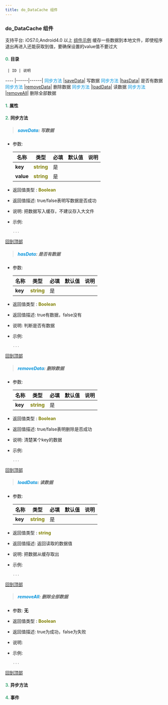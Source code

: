 ```yaml
---
title: do_DataCache 组件
---
```


### do_DataCache 组件

 支持平台: iOS7.0,Android4.0 以上
 [组件示例](https://github.com/do-api/docs-example/tree/master/source/view/do_DataCache)
 缓存一些数据到本地文件，即使程序退出再进入还能获取到值，要确保设置的value值不要过大

#### <font color ='#40A977'>**0.**</font> 目录

     | ID | 说明
---- |------|------|
<font color ='#0092db'>同步方法</font>  |[saveData](#saveData)| 写数据
<font color ='#0092db'>同步方法</font>  |[hasData](#hasData)| 是否有数据
<font color ='#0092db'>同步方法</font>  |[removeData](#removeData)| 删除数据
<font color ='#0092db'>同步方法</font>  |[loadData](#loadData)| 读数据
<font color ='#0092db'>同步方法</font>  |[removeAll](#removeAll)| 删除全部数据

#### <font color ='#40A977'>**1.**</font> 属性

#### <font color ='#40A977'>**2.**</font> 同步方法

>##### <span id=saveData><font color ='#0092db'>**saveData**</font></span>: 写数据

- 参数:

  名称 | 类型 |必填|默认值|说明
  ---- |-------------  |--------------|--------|------
  **key** |<font color ='#808000'>**string**</font> | 是 | |
  **value** |<font color ='#808000'>**string**</font> | 是 | |
- 返回值类型 : <font color ='#808000'>**Boolean**</font>
- 返回值描述: true/false表明写数据是否成功
- 说明: 把数据写入缓存，不建议存入大文件
- 示例:

  ```javascript
  ...

  ```

[回到顶部](#top)

>##### <span id=hasData><font color ='#0092db'>**hasData**</font></span>: 是否有数据

- 参数:

  名称 | 类型 |必填|默认值|说明
  ---- |-------------  |--------------|--------|------
  **key** |<font color ='#808000'>**string**</font> | 是 | |
- 返回值类型 : <font color ='#808000'>**Boolean**</font>
- 返回值描述: true有数据，false没有
- 说明: 判断是否有数据
- 示例:

  ```javascript
  ...

  ```

[回到顶部](#top)

>##### <span id=removeData><font color ='#0092db'>**removeData**</font></span>: 删除数据

- 参数:

  名称 | 类型 |必填|默认值|说明
  ---- |-------------  |--------------|--------|------
  **key** |<font color ='#808000'>**string**</font> | 是 | |
- 返回值类型 : <font color ='#808000'>**Boolean**</font>
- 返回值描述: true/false表明删除是否成功
- 说明: 清楚某个key的数据
- 示例:

  ```javascript
  ...

  ```

[回到顶部](#top)

>##### <span id=loadData><font color ='#0092db'>**loadData**</font></span>: 读数据

- 参数:

  名称 | 类型 |必填|默认值|说明
  ---- |-------------  |--------------|--------|------
  **key** |<font color ='#808000'>**string**</font> | 是 | |
- 返回值类型 : <font color ='#808000'>**string**</font>
- 返回值描述: 返回读取的数据值
- 说明: 把数据从缓存取出
- 示例:

  ```javascript
  ...

  ```

[回到顶部](#top)

>##### <span id=removeAll><font color ='#0092db'>**removeAll**</font></span>: 删除全部数据

- 参数: **无**
- 返回值类型 : <font color ='#808000'>**Boolean**</font>
- 返回值描述: true为成功，false为失败
- 说明: 
- 示例:

  ```javascript
  ...

  ```

[回到顶部](#top)

#### <font color ='#40A977'>**3.**</font> 异步方法


#### <font color ='#40A977'>**4.**</font> 事件


